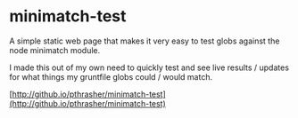 minimatch-test
==============

A simple static web page that makes it very easy to test globs against the node
minimatch module.


I made this out of my own need to quickly test and see live results / updates
for what things my gruntfile globs could / would match.


[http://github.io/pthrasher/minimatch-test](http://github.io/pthrasher/minimatch-test)
